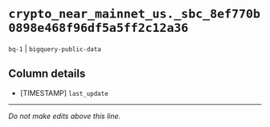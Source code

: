 # `crypto_near_mainnet_us._sbc_8ef770b0898e468f96df5a5ff2c12a36`
`bq-1` | `bigquery-public-data`

## Column details
* [TIMESTAMP] `last_update`

-------------------------------------------------------------------------------
*Do not make edits above this line.*
